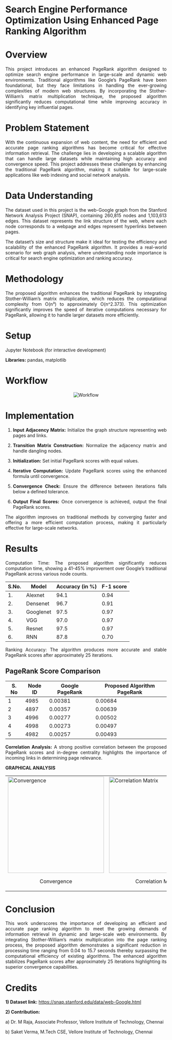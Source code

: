 # Search Engine Performance Optimization Using Enhanced Page Ranking Algorithm

<div align = "justify">
    
# Overview

This project introduces an enhanced PageRank algorithm designed to optimize search engine performance in large-scale and dynamic web environments. Traditional algorithms like Google’s PageRank have been foundational, but they face limitations in handling the ever-growing complexities of modern web structures. By incorporating the Stother-William’s matrix multiplication technique, the proposed algorithm significantly reduces computational time while improving accuracy in identifying key influential pages.

# Problem Statement

With the continuous expansion of web content, the need for efficient and accurate page ranking algorithms has become critical for effective information retrieval. The challenge lies in developing a scalable algorithm that can handle large datasets while maintaining high accuracy and convergence speed. This project addresses these challenges by enhancing the traditional PageRank algorithm, making it suitable for large-scale applications like web indexing and social network analysis.

# Data Understanding

The dataset used in this project is the web-Google graph from the Stanford Network Analysis Project (SNAP), containing 260,815 nodes and 1,103,613 edges. This dataset represents the link structure of the web, where each node corresponds to a webpage and edges represent hyperlinks between pages.

The dataset’s size and structure make it ideal for testing the efficiency and scalability of the enhanced PageRank algorithm. It provides a real-world scenario for web graph analysis, where understanding node importance is critical for search engine optimization and ranking accuracy.

# Methodology

The proposed algorithm enhances the traditional PageRank by integrating Stother-William’s matrix multiplication, which reduces the computational complexity from O(n³) to approximately O(n^2.373). This optimization significantly improves the speed of iterative computations necessary for PageRank, allowing it to handle larger datasets more efficiently.

# Setup

Jupyter Notebook (for interactive development)

**Libraries:** pandas, matplotlib

# Workflow

<p align="center">
    <img src="https://github.com/user-attachments/assets/177a25af-74ec-4de7-8195-10446e2ac145" alt="Workflow"/>
</p>

# Implementation

1) **Input Adjacency Matrix:** Initialize the graph structure representing web pages and links.

2) **Transition Matrix Construction:** Normalize the adjacency matrix and handle dangling nodes.

3) **Initialization:** Set initial PageRank scores with equal values.

4) **Iterative Computation:** Update PageRank scores using the enhanced formula until convergence.

5) **Convergence Check:** Ensure the difference between iterations falls below a defined tolerance.

6) **Output Final Scores:** Once convergence is achieved, output the final PageRank scores.

The algorithm improves on traditional methods by converging faster and offering a more efficient computation process, making it particularly effective for large-scale networks.

# Results
Computation Time: The proposed algorithm significantly reduces computation time, showing a 41-45% improvement over Google’s traditional PageRank across various node counts.

<div align = "center">
  
| S.No. | Model      | Accuracy (in %) | F-1 score |
|-------|------------|-----------------|-----------|
| 1.    | Alexnet    | 94.1            | 0.94      |
| 2.    | Densenet   | 96.7            | 0.91      |
| 3.    | Googlenet  | 97.5            | 0.97      |
| 4.    | VGG        | 97.0            | 0.97      |
| 5.    | Resnet     | 97.5            | 0.97      |
| 6.    | RNN        | 87.8            | 0.70      |

</div>

Ranking Accuracy: The algorithm produces more accurate and stable PageRank scores after approximately 25 iterations.

## PageRank Score Comparison

<div align = "center">
  
| S. No | Node ID | Google PageRank | Proposed Algorithm PageRank |
|-------|---------|----------------|-----------------------------|
| 1     | 4985    | 0.00381        | 0.00684                     |
| 2     | 4897    | 0.00357        | 0.00639                     |
| 3     | 4996    | 0.00277        | 0.00502                     |
| 4     | 4998    | 0.00273        | 0.00497                     |
| 5     | 4982    | 0.00257        | 0.00493                     |

</div>

**Correlation Analysis:** A strong positive correlation between the proposed PageRank scores and in-degree centrality highlights the importance of incoming links in determining page relevance.

**GRAPHICAL ANALYSIS**

<table>
    <tr>
        <td>
            <img src="https://github.com/user-attachments/assets/3bac2d2a-28c1-4a3c-a1c2-1f372ddb71e3" alt="Convergence" width="300">
            <p align="center">Convergence</p>
        </td>
        <td>
            <img src="https://github.com/user-attachments/assets/232ff19c-b215-4701-b74c-8964565ce6b9" alt="Correlation Matrix" width="300">
            <p align="center">Correlation Matrix</p>
        </td>
        <td>
            <img src="https://github.com/user-attachments/assets/7f9cbc75-df71-4f6d-9372-2fae63a1e391" alt="Distribution" width="300">
            <p align="center">Distribution of PageRank Score</p>
        </td>
    </tr>
</table>

# Conclusion

This work underscores the importance of developing an efficient and accurate page ranking algorithm to meet the growing demands of information retrieval in dynamic and large-scale web environments. By integrating Stother-William’s matrix multiplication into the page ranking process, the proposed algorithm demonstrates a significant reduction in processing time ranging from 0.04 to 15.7 seconds thereby surpassing the computational efficiency of existing algorithms. The enhanced algorithm stabilizes PageRank scores after approximately 25 iterations highlighting its superior convergence capabilities.

</div>

# Credits

**1) Dataset link:** https://snap.stanford.edu/data/web-Google.html

**2) Contribution:** 

a) Dr. M Raja, Associate Professor, Vellore Institute of Technology, Chennai

b) Saket Verma, M.Tech CSE, Vellore Institute of Technology, Chennai

